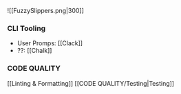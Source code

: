 ![[FuzzySlippers.png|300]]

### CLI Tooling

- User Promps: [[Clack]]
- ??: [[Chalk]]
### CODE QUALITY

[[Linting & Formatting]]
[[CODE QUALITY/Testing|Testing]]

